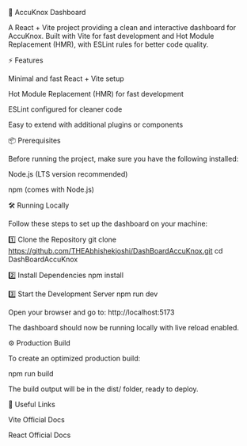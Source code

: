 🚀 AccuKnox Dashboard

A React + Vite project providing a clean and interactive dashboard for AccuKnox.
Built with Vite for fast development and Hot Module Replacement (HMR), with ESLint rules for better code quality.

⚡ Features

Minimal and fast React + Vite setup

Hot Module Replacement (HMR) for fast development

ESLint configured for cleaner code

Easy to extend with additional plugins or components

📦 Prerequisites

Before running the project, make sure you have the following installed:

Node.js
 (LTS version recommended)

npm (comes with Node.js)

🛠️ Running Locally

Follow these steps to set up the dashboard on your machine:

1️⃣ Clone the Repository
git clone https://github.com/THEAbhishekjoshi/DashBoardAccuKnox.git
cd DashBoardAccuKnox

2️⃣ Install Dependencies
npm install

3️⃣ Start the Development Server
npm run dev


Open your browser and go to: http://localhost:5173

The dashboard should now be running locally with live reload enabled.

⚙️ Production Build

To create an optimized production build:

npm run build


The build output will be in the dist/ folder, ready to deploy.

🔗 Useful Links

Vite Official Docs

React Official Docs
